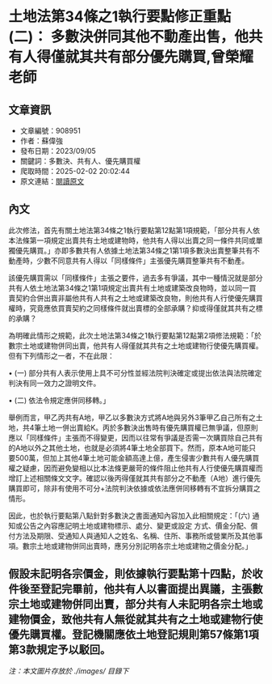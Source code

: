 # 土地法第34條之1執行要點修正重點(二)： 多數決併同其他不動產出售，他共有人得僅就其共有部分優先購買,曾榮耀老師

## 文章資訊
- 文章編號：908951
- 作者：蘇偉強
- 發布日期：2023/09/05
- 關鍵詞：多數決、共有人、優先購買權
- 爬取時間：2025-02-02 20:02:44
- 原文連結：[閱讀原文](https://real-estate.get.com.tw/Columns/detail.aspx?no=908951)

## 內文
此次修法，首先有關土地法第34條之1執行要點第12點第1項規範，「部分共有人依本法條第一項規定出賣共有土地或建物時，他共有人得以出賣之同一條件共同或單獨優先購買。」亦即多數共有人依據土地法第34條之1第1項多數決出賣整筆共有不動產時，少數不同意共有人得以「同樣條件」主張優先購買整筆共有不動產。

該優先購買需以「同樣條件」主張之要件，過去多有爭議，其中一種情況就是部分共有人依土地法第34條之1第1項規定出賣共有土地或建築改良物時，並以同一買賣契約合併出賣非屬他共有人共有之土地或建築改良物，則他共有人行使優先購買權時，究竟應依買賣契約之同樣條件就出賣標的全部承購？抑或得僅就其共有之標的承購？

為明確此情形之規範，此次土地法第34條之1執行要點第12點第2項修法規範：「於數宗土地或建物併同出賣，他共有人得僅就其共有之土地或建物行使優先購買權。但有下列情形之一者，不在此限：

• (一) 部分共有人表示使用上具不可分性並經法院判決確定或提出依法與法院確定判決有同一效力之證明文件。

• (二) 依法令規定應併同移轉。」

舉例而言，甲乙丙共有A地，甲乙以多數決方式將A地與另外3筆甲乙自己所有之土地，共4筆土地一併出賣給K。丙於多數決出售時有優先購買權已無爭議，但原則應以「同樣條件」主張而不得變更，因而以往常有爭議是否需一次購買除自己共有的A地以外之其他土地，也就是必須將4筆土地全部買下。然而，原本A地可能只要500萬，但加上其他4筆土地可能金額高達上億，產生侵害少數共有人優先購買權之疑慮，因而避免變相以比本法條更嚴苛的條件阻止他共有人行使優先購買權而增訂上述相關條文文字。確認以後丙得僅就其共有部分之不動產（A地）進行優先購買即可，除非有使用不可分+法院判決依據或依法應併同移轉有不宜拆分購買之情形。

因此，也於執行要點第八點針對多數決之書面通知內容加入此相關規定：「(六) 通知或公告之內容應記明土地或建物標示、處分、變更或設定 方式、價金分配、償付方法及期限、受通知人與通知人之姓名、名稱、住所、事務所或營業所及其他事項。數宗土地或建物併同出賣時，應另分別記明各宗土地或建物之價金分配。」

假設未記明各宗價金，則依據執行要點第十四點，於收件後至登記完畢前，他共有人以書面提出異議，主張數宗土地或建物併同出賣，部分共有人未記明各宗土地或建物價金，致他共有人無從就其共有之土地或建物行使優先購買權。登記機關應依土地登記規則第57條第1項第3款規定予以駁回。
---
*注：本文圖片存放於 ./images/ 目錄下*
